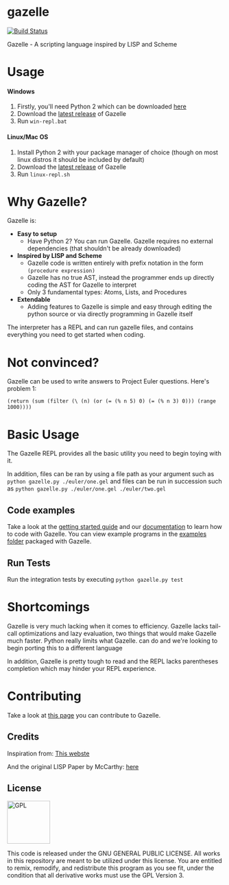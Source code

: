 # gazelle

[![Build Status](https://travis-ci.org/surrsurus/gazelle.svg?branch=master)](https://travis-ci.org/surrsurus/gazelle)

Gazelle - A scripting language inspired by LISP and Scheme

# Usage

#### Windows

1. Firstly, you'll need Python 2 which can be downloaded [here](https://www.python.org/downloads/)
2. Download the [latest release](https://github.com/surrsurus/gazelle/releases) of Gazelle
3. Run `win-repl.bat`

#### Linux/Mac OS

1. Install Python 2 with your package manager of choice (though on most linux distros it should be included by default)
2. Download the [latest release](https://github.com/surrsurus/gazelle/releases) of Gazelle
3. Run `linux-repl.sh`

# Why Gazelle?
Gazelle is:
- **Easy to setup** 
  - Have Python 2? You can run Gazelle. Gazelle requires no external dependencies (that shouldn't be already downloaded)
- **Inspired by LISP and Scheme**
  - Gazelle code is written entirely with prefix notation in the form `(procedure expression)`
  - Gazelle has no true AST, instead the programmer ends up directly coding the AST for Gazelle to interpret
  - Only 3 fundamental types: Atoms, Lists, and Procedures
- **Extendable**
  - Adding features to Gazelle is simple and easy through editing the python source or via directly programming in Gazelle itself

The interpreter has a REPL and can run gazelle files, and contains everything you need to get started when coding.

# Not convinced?
Gazelle can be used to write answers to Project Euler questions. Here's problem 1:

`(return (sum (filter (\ (n) (or (= (% n 5) 0) (= (% n 3) 0))) (range 1000))))`

# Basic Usage

The Gazelle REPL provides all the basic utility you need to begin toying with it.

In addition, files can be ran by using a file path as your argument such as `python gazelle.py ./euler/one.gel` and files can be run in succession such as `python gazelle.py ./euler/one.gel ./euler/two.gel`

## Code examples

Take a look at the [getting started guide](https://github.com/surrsurus/gazelle/wiki/Getting-Started) and our [documentation](https://github.com/surrsurus/gazelle/wiki/Documentation) to learn how to code with Gazelle. You can view example programs in the [examples folder](https://github.com/surrsurus/gazelle/tree/master/example) packaged with Gazelle.

## Run Tests

Run the integration tests by executing `python gazelle.py test`

# Shortcomings

Gazelle is very much lacking when it comes to efficiency. Gazelle lacks tail-call optimizations and lazy evaluation, two things that would make Gazelle much faster. Python really limits what Gazelle. can do and we're looking to begin porting this to a different language

In addition, Gazelle is pretty tough to read and the REPL lacks parentheses completion which may hinder your REPL experience.

# Contributing
Take a look at [this page](https://github.com/surrsurus/gazelle/blob/master/CONTRIBUTING.md) you can contribute to Gazelle.

## Credits
Inspiration from: [This webste](http://norvig.com/lispy2.html)

And the original LISP Paper by McCarthy: [here](http://www-formal.stanford.edu/jmc/recursive.html)

## License

<img align="center" src="https://licensebuttons.net/l/GPL/2.0/88x62.png" alt="GPL" width=100>

This code is released under the GNU GENERAL PUBLIC LICENSE. All works in this repository are meant to be utilized under this license. You are entitled to remix, remodify, and redistribute this program as you see fit, under the condition that all derivative works must use the GPL Version 3.

